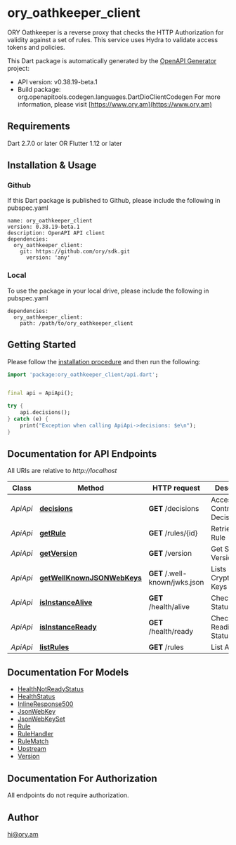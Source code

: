 # ory_oathkeeper_client
ORY Oathkeeper is a reverse proxy that checks the HTTP Authorization for validity against a set of rules. This service uses Hydra to validate access tokens and policies.

This Dart package is automatically generated by the [OpenAPI Generator](https://openapi-generator.tech) project:

- API version: v0.38.19-beta.1
- Build package: org.openapitools.codegen.languages.DartDioClientCodegen
For more information, please visit [https://www.ory.am](https://www.ory.am)

## Requirements

Dart 2.7.0 or later OR Flutter 1.12 or later

## Installation & Usage

### Github
If this Dart package is published to Github, please include the following in pubspec.yaml
```
name: ory_oathkeeper_client
version: 0.38.19-beta.1
description: OpenAPI API client
dependencies:
  ory_oathkeeper_client:
    git: https://github.com/ory/sdk.git
      version: 'any'
```

### Local
To use the package in your local drive, please include the following in pubspec.yaml
```
dependencies:
  ory_oathkeeper_client:
    path: /path/to/ory_oathkeeper_client
```

## Getting Started

Please follow the [installation procedure](#installation--usage) and then run the following:

```dart
import 'package:ory_oathkeeper_client/api.dart';


final api = ApiApi();

try {
    api.decisions();
} catch (e) {
    print("Exception when calling ApiApi->decisions: $e\n");
}

```

## Documentation for API Endpoints

All URIs are relative to *http://localhost*

Class | Method | HTTP request | Description
------------ | ------------- | ------------- | -------------
*ApiApi* | [**decisions**](doc/ApiApi.md#decisions) | **GET** /decisions | Access Control Decision API
*ApiApi* | [**getRule**](doc/ApiApi.md#getrule) | **GET** /rules/{id} | Retrieve a Rule
*ApiApi* | [**getVersion**](doc/ApiApi.md#getversion) | **GET** /version | Get Service Version
*ApiApi* | [**getWellKnownJSONWebKeys**](doc/ApiApi.md#getwellknownjsonwebkeys) | **GET** /.well-known/jwks.json | Lists Cryptographic Keys
*ApiApi* | [**isInstanceAlive**](doc/ApiApi.md#isinstancealive) | **GET** /health/alive | Check Alive Status
*ApiApi* | [**isInstanceReady**](doc/ApiApi.md#isinstanceready) | **GET** /health/ready | Check Readiness Status
*ApiApi* | [**listRules**](doc/ApiApi.md#listrules) | **GET** /rules | List All Rules


## Documentation For Models

 - [HealthNotReadyStatus](doc/HealthNotReadyStatus.md)
 - [HealthStatus](doc/HealthStatus.md)
 - [InlineResponse500](doc/InlineResponse500.md)
 - [JsonWebKey](doc/JsonWebKey.md)
 - [JsonWebKeySet](doc/JsonWebKeySet.md)
 - [Rule](doc/Rule.md)
 - [RuleHandler](doc/RuleHandler.md)
 - [RuleMatch](doc/RuleMatch.md)
 - [Upstream](doc/Upstream.md)
 - [Version](doc/Version.md)


## Documentation For Authorization

 All endpoints do not require authorization.


## Author

hi@ory.am


